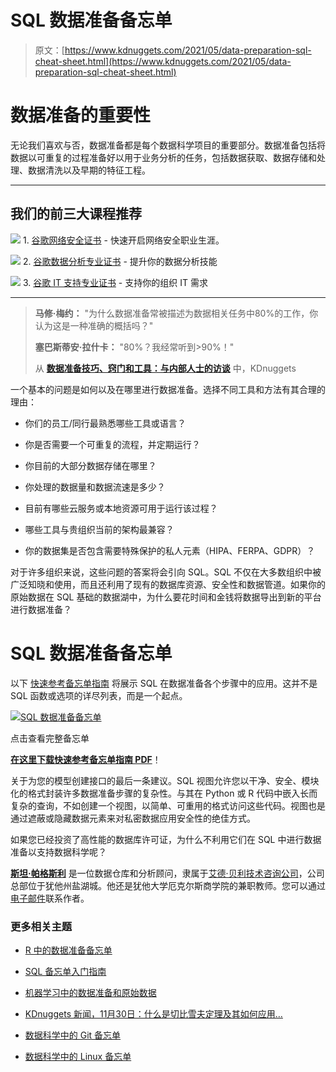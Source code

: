 # SQL 数据准备备忘单

> 原文：[https://www.kdnuggets.com/2021/05/data-preparation-sql-cheat-sheet.html](https://www.kdnuggets.com/2021/05/data-preparation-sql-cheat-sheet.html)

# 数据准备的重要性

无论我们喜欢与否，数据准备都是每个数据科学项目的重要部分。数据准备包括将数据以可重复的过程准备好以用于业务分析的任务，包括数据获取、数据存储和处理、数据清洗以及早期的特征工程。

* * *

## 我们的前三大课程推荐

![](../Images/0244c01ba9267c002ef39d4907e0b8fb.png) 1\. [谷歌网络安全证书](https://www.kdnuggets.com/google-cybersecurity) - 快速开启网络安全职业生涯。

![](../Images/e225c49c3c91745821c8c0368bf04711.png) 2\. [谷歌数据分析专业证书](https://www.kdnuggets.com/google-data-analytics) - 提升你的数据分析技能

![](../Images/0244c01ba9267c002ef39d4907e0b8fb.png) 3\. [谷歌 IT 支持专业证书](https://www.kdnuggets.com/google-itsupport) - 支持你的组织 IT 需求

* * *

> **马修·梅约：** "为什么数据准备常被描述为数据相关任务中80%的工作，你认为这是一种准确的概括吗？"
> 
> **塞巴斯蒂安·拉什卡：** "80%？我经常听到>90%！"
> 
> 从 [**数据准备技巧、窍门和工具：与内部人士的访谈**](/2016/10/data-preparation-tips-tricks-tools.html) 中，KDnuggets

一个基本的问题是如何以及在哪里进行数据准备。选择不同工具和方法有其合理的理由：

+   你们的员工/同行最熟悉哪些工具或语言？

+   你是否需要一个可重复的流程，并定期运行？

+   你目前的大部分数据存储在哪里？

+   你处理的数据量和数据流速是多少？

+   目前有哪些云服务或本地资源可用于运行该过程？

+   哪些工具与贵组织当前的架构最兼容？

+   你的数据集是否包含需要特殊保护的私人元素（HIPA、FERPA、GDPR）？

对于许多组织来说，这些问题的答案将会引向 SQL。SQL 不仅在大多数组织中被广泛知晓和使用，而且还利用了现有的数据库资源、安全性和数据管道。如果你的原始数据在 SQL 基础的数据湖中，为什么要花时间和金钱将数据导出到新的平台进行数据准备？

# SQL 数据准备备忘单

以下 [快速参考备忘单指南](https://www.kdnuggets.com/publications/sheets/Data-Prep-with-SQL-Pugsley-KDnuggets.pdf) 将展示 SQL 在数据准备各个步骤中的应用。这并不是 SQL 函数或选项的详尽列表，而是一个起点。

[![SQL 数据准备备忘单](../Images/fd91e8743508ed57a2a01ecae5a32835.png)](https://www.kdnuggets.com/publications/sheets/Data-Prep-with-SQL-Pugsley-KDnuggets.pdf)

点击查看完整备忘单

**[在这里下载快速参考备忘单指南 PDF](https://www.kdnuggets.com/publications/sheets/Data-Prep-with-SQL-Pugsley-KDnuggets.pdf)**！

关于为您的模型创建接口的最后一条建议。SQL 视图允许您以干净、安全、模块化的格式封装许多数据准备步骤的复杂性。与其在 Python 或 R 代码中嵌入长而复杂的查询，不如创建一个视图，以简单、可重用的格式访问这些代码。视图也是通过遮蔽或隐藏数据元素来对私密数据应用安全性的绝佳方式。

如果您已经投资了高性能的数据库许可证，为什么不利用它们在 SQL 中进行数据准备以支持数据科学呢？

**[斯坦·帕格斯利](https://www.linkedin.com/in/spugsley/)** 是一位数据仓库和分析顾问，隶属于[艾德·贝利技术咨询公司](https://technologyconsulting.eidebailly.com/services/data-analytics/)，公司总部位于犹他州盐湖城。他还是犹他大学厄克尔斯商学院的兼职教师。您可以通过[电子邮件](mailto:SPugsley@EideBailly.com)联系作者。

### 更多相关主题

+   [R 中的数据准备备忘单](https://www.kdnuggets.com/2021/10/data-preparation-r-dplyr-cheat-sheet.html)

+   [SQL 备忘单入门指南](https://www.kdnuggets.com/2022/08/getting-started-sql-cheatsheet.html)

+   [机器学习中的数据准备和原始数据](https://www.kdnuggets.com/2022/07/data-preparation-raw-data-machine-learning.html)

+   [KDnuggets 新闻，11月30日：什么是切比雪夫定理及其如何应用…](https://www.kdnuggets.com/2022/n46.html)

+   [数据科学中的 Git 备忘单](https://www.kdnuggets.com/2022/11/git-data-science-cheatsheet.html)

+   [数据科学中的 Linux 备忘单](https://www.kdnuggets.com/2022/11/linux-data-science-cheatsheet.html)
